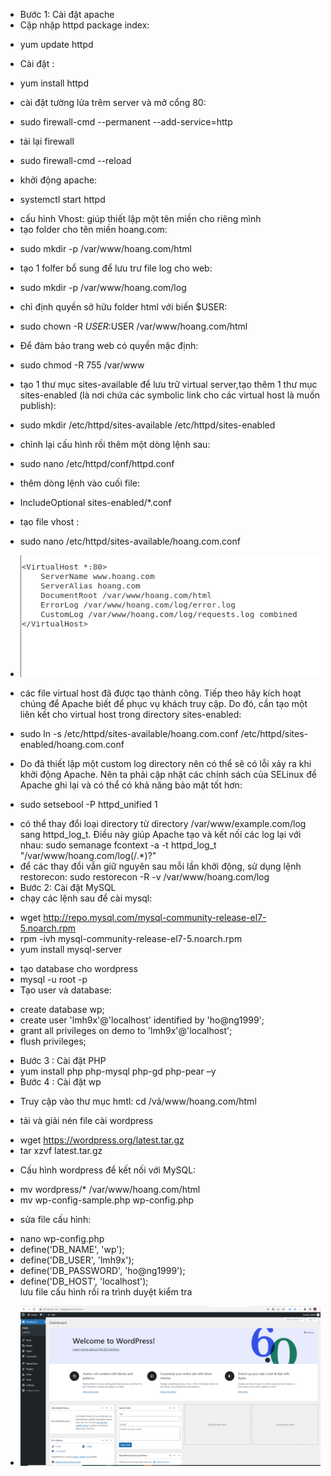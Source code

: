 - Bước 1:  Cài đặt apache
- Cập nhập httpd package index:
+ yum update httpd
- Cài đặt :
+ yum install httpd
- cài đặt tường lửa trêm server và mở cổng 80:
+ sudo firewall-cmd --permanent --add-service=http
- tải lại firewall
+ sudo firewall-cmd --reload
- khởi động apache:
+ systemctl start httpd
- cấu hình Vhost: giúp thiết lập một tên miền cho riêng mình
- tạo folder cho tên miền hoang.com:
+ sudo mkdir -p /var/www/hoang.com/html
- tạo 1 folfer bổ sung để lưu trư file log cho web:
+ sudo mkdir -p /var/www/hoang.com/log
- chỉ định quyền sở hữu folder html với biến $USER:
+ sudo chown -R $USER:$USER /var/www/hoang.com/html
- Để đảm bảo trang web có quyền mặc định:
+ sudo chmod -R 755 /var/www
- tạo 1 thư mục  sites-available để lưu trữ virtual server,tạo thêm 1 thư mục sites-enabled (là nơi chứa các symbolic link cho các virtual host là muốn publish):
+ sudo mkdir /etc/httpd/sites-available /etc/httpd/sites-enabled
- chỉnh lại cấu hình rồi thêm một dòng lệnh sau:
+ sudo nano /etc/httpd/conf/httpd.conf
- thêm dòng lệnh vào cuối file:
+ IncludeOptional sites-enabled/*.conf
- tạo file vhost :
+ sudo nano /etc/httpd/sites-available/hoang.com.conf
- <img src="img/2.PNG">


- các file virtual host đã được tạo thành công. Tiếp theo hãy kích hoạt chúng để Apache biết để phục vụ khách truy cập. Do đó,  cần tạo một liên kết cho virtual host trong directory sites-enabled:
+ sudo ln -s /etc/httpd/sites-available/hoang.com.conf /etc/httpd/sites-enabled/hoang.com.conf
- Do đã thiết lập một custom log directory nên có thể sẽ có lỗi xảy ra khi khởi động Apache. Nên ta phải cập nhật các chính sách của SELinux để Apache ghi lại và có thể có khả năng bảo mật tốt hơn: 
+ sudo setsebool -P httpd_unified 1
- có thể thay đổi loại directory từ directory /var/www/example.com/log sang httpd_log_t. Điều này giúp Apache tạo và kết nối các log lại với nhau:
sudo semanage fcontext -a -t httpd_log_t "/var/www/hoang.com/log(/.*)?"
- để các thay đổi vẫn giữ nguyên sau mỗi lần khởi động, sử dụng lệnh restorecon:
sudo restorecon -R -v /var/www/hoang.com/log
- Bước 2: Cài đặt MySQL
- chạy các lệnh sau để cài mysql:
+ wget http://repo.mysql.com/mysql-community-release-el7-5.noarch.rpm
+ rpm -ivh mysql-community-release-el7-5.noarch.rpm
+ yum install mysql-server
- tạo database cho wordpress
- mysql -u root -p
- Tạo user và database:  
+ create database wp;
+ create user 'lmh9x'@'localhost' identified by 'ho@ng1999';
+ grant all privileges on demo to 'lmh9x'@'localhost';
+ flush privileges;
- Bước 3 : Cài đặt PHP
- yum install php php-mysql php-gd php-pear –y
- Bước 4 : Cài đặt  wp
+ Truy cập vào thư mục hmtl:
cd /vả/www/hoang.com/html
- tải và giải nén file  cài wordpress
+ wget https://wordpress.org/latest.tar.gz
+ tar xzvf latest.tar.gz
- Cấu hình wordpress để kết nối với MySQL:
+ mv wordpress/* /var/www/hoang.com/html
+ mv wp-config-sample.php wp-config.php
- sửa file cấu hình:
+ nano wp-config.php
+ define('DB_NAME', 'wp');    
+ define('DB_USER', 'lmh9x');    
+ define('DB_PASSWORD', 'ho@ng1999');      
+ define('DB_HOST', 'localhost');  
lưu file cấu hình rồi ra trình duyệt kiểm tra

- <img src="img/1.PNG">